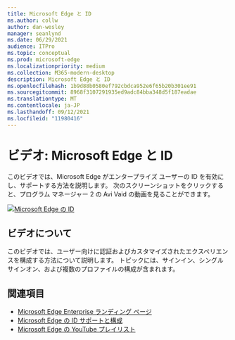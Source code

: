 ```yaml
---
title: Microsoft Edge と ID
ms.author: collw
author: dan-wesley
manager: seanlynd
ms.date: 06/29/2021
audience: ITPro
ms.topic: conceptual
ms.prod: microsoft-edge
ms.localizationpriority: medium
ms.collection: M365-modern-desktop
description: Microsoft Edge と ID
ms.openlocfilehash: 1b9d88b0580ef792cbdca952e6f65b20b301ee91
ms.sourcegitcommit: 8968f3107291935ed9adc84bba348d5f187eadae
ms.translationtype: MT
ms.contentlocale: ja-JP
ms.lasthandoff: 09/12/2021
ms.locfileid: "11980416"
---
```

# <a name="video-microsoft-edge-and-identity"></a>ビデオ: Microsoft Edge と ID

このビデオでは、Microsoft Edge がエンタープライズ ユーザーの ID を有効にし、サポートする方法を説明します。 次のスクリーンショットをクリックすると、プログラム マネージャー 2 の Avi Vaid の動画を見ることができます。

[![Microsoft Edge の ID](media/microsoft-edge-video-identity/0.png)](http://www.youtube.com/watch?v=8lRUKhR7ipA "Identity in Microsoft Edge")

## <a name="about-the-video"></a>ビデオについて

このビデオでは、ユーザー向けに認証およびカスタマイズされたエクスペリエンスを構成する方法について説明します。 トピックには、サインイン、シングル サインオン、および複数のプロファイルの構成が含まれます。

## <a name="see-also"></a>関連項目

- [Microsoft Edge Enterprise ランディング ページ](https://aka.ms/EdgeEnterprise)
- [Microsoft Edge の ID サポートと構成](microsoft-edge-security-identity.md)
- [Microsoft Edge の YouTube プレイリスト](https://www.youtube.com/playlist?list=PLXtHYVsvn_b-uXh1tMeYpT-0iD8tD3tFy)
